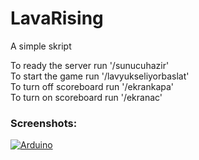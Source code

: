 # LavaRising
A simple skript

To ready the server run '/sunucuhazir'
<br>
To start the game run '/lavyukseliyorbaslat'
<br>
To turn off scoreboard run '/ekrankapa'
<br>
To turn on scoreboard run '/ekranac'


### Screenshots:
<p>
    <a href="#"><img alt="Arduino" src="lava.png"></a>
</p>
